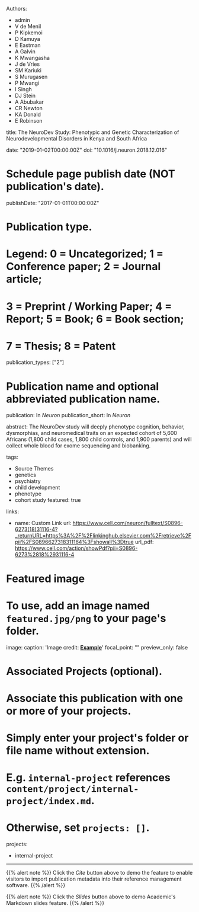 Authors:
- admin
- V de Menil
- P Kipkemoi
- D Kamuya
- E Eastman
- A Galvin
- K Mwangasha
- J de Vries
- SM Kariuki
- S Murugasen
- P Mwangi
- I Singh
- DJ Stein
- A Abubakar
- CR Newton
- KA Donald
- E Robinson

title: The NeuroDev Study: Phenotypic and Genetic Characterization of Neurodevelopmental Disorders in Kenya and South Africa

date: "2019-01-02T00:00:00Z"
doi: "10.1016/j.neuron.2018.12.016"

# Schedule page publish date (NOT publication's date).
publishDate: "2017-01-01T00:00:00Z"

# Publication type.
# Legend: 0 = Uncategorized; 1 = Conference paper; 2 = Journal article;
# 3 = Preprint / Working Paper; 4 = Report; 5 = Book; 6 = Book section;
# 7 = Thesis; 8 = Patent
publication_types: ["2"]

# Publication name and optional abbreviated publication name.
publication: In *Neuron*
publication_short: In *Neuron*

abstract: The NeuroDev study will deeply phenotype cognition, behavior, dysmorphias, and neuromedical traits on an expected cohort of 5,600 Africans (1,800 child cases, 1,800 child controls, and 1,900 parents) and will collect whole blood for exome sequencing and biobanking.


tags:
- Source Themes
- genetics
- psychiatry
- child development
- phenotype
- cohort study
featured: true

links:
- name: Custom Link
  url: https://www.cell.com/neuron/fulltext/S0896-6273(18)31116-4?_returnURL=https%3A%2F%2Flinkinghub.elsevier.com%2Fretrieve%2Fpii%2FS0896627318311164%3Fshowall%3Dtrue
url_pdf: https://www.cell.com/action/showPdf?pii=S0896-6273%2818%2931116-4


# Featured image
# To use, add an image named `featured.jpg/png` to your page's folder.
image:
  caption: 'Image credit: [**Example**](featured.jpg)'
  focal_point: ""
  preview_only: false

# Associated Projects (optional).
#   Associate this publication with one or more of your projects.
#   Simply enter your project's folder or file name without extension.
#   E.g. `internal-project` references `content/project/internal-project/index.md`.
#   Otherwise, set `projects: []`.
projects:
- internal-project


---

{{% alert note %}}
Click the *Cite* button above to demo the feature to enable visitors to import publication metadata into their reference management software.
{{% /alert %}}

{{% alert note %}}
Click the *Slides* button above to demo Academic's Markdown slides feature.
{{% /alert %}}
